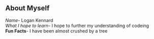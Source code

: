 ## About Myself 
  *Name*- Logan Kennard \
  *What I hope to learn*- I hope to further my understanding of codeing \
  **Fun Facts**- I have been almost crushed by a tree
  
